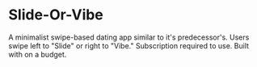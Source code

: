 # Slide-Or-Vibe
A minimalist swipe-based dating app similar to it's predecessor's. Users swipe left to "Slide" or right to "Vibe." Subscription required to use. Built with on a budget.
